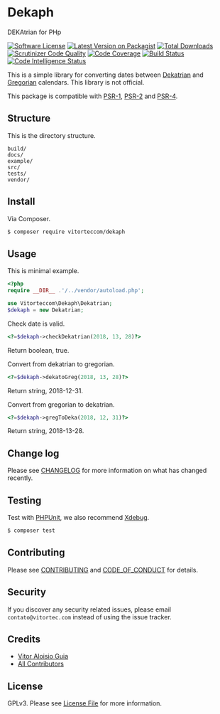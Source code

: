 # Dekaph
DEKAtrian for PHp

[![Software License](https://img.shields.io/github/license/vitorteccom/dekaph.svg)](LICENSE)
[![Latest Version on Packagist](https://img.shields.io/packagist/v/vitorteccom/dekaph.svg)](https://packagist.org/packages/vitorteccom/dekaph)
[![Total Downloads](https://img.shields.io/packagist/dt/vitorteccom/dekaph.svg)](https://packagist.org/packages/vitorteccom/dekaph)
[![Scrutinizer Code Quality](https://scrutinizer-ci.com/g/vitorteccom/dekaph/badges/quality-score.png?b=master)](https://scrutinizer-ci.com/g/vitorteccom/dekaph/?branch=master)
[![Code Coverage](https://scrutinizer-ci.com/g/vitorteccom/dekaph/badges/coverage.png?b=master)](https://scrutinizer-ci.com/g/vitorteccom/dekaph/?branch=master)
[![Build Status](https://scrutinizer-ci.com/g/vitorteccom/dekaph/badges/build.png?b=master)](https://scrutinizer-ci.com/g/vitorteccom/dekaph/build-status/master)
[![Code Intelligence Status](https://scrutinizer-ci.com/g/vitorteccom/dekaph/badges/code-intelligence.svg?b=master)](https://scrutinizer-ci.com/code-intelligence)

This is a simple library for converting dates between [Dekatrian](https://www.facebook.com/dekatrian/) and [Gregorian](https://en.wikipedia.org/wiki/Adoption_of_the_Gregorian_calendar) calendars. This library is not official.

This package is compatible with [PSR-1](https://github.com/php-fig/fig-standards/blob/master/accepted/PSR-1-basic-coding-standard.md), [PSR-2](https://github.com/php-fig/fig-standards/blob/master/accepted/PSR-2-coding-style-guide.md) and [PSR-4](https://github.com/php-fig/fig-standards/blob/master/accepted/PSR-4-autoloader.md).

## Structure
This is the directory structure.

```
build/
docs/
example/
src/
tests/
vendor/
```


## Install

Via Composer.

``` bash
$ composer require vitorteccom/dekaph
```

## Usage
This is minimal example.

``` php
<?php
require __DIR__ .'/../vendor/autoload.php';

use Vitorteccom\Dekaph\Dekatrian;
$dekaph = new Dekatrian;
```

Check date is valid.

``` php
<?=$dekaph->checkDekatrian(2018, 13, 28)?>
```
Return boolean, true.

Convert from dekatrian to gregorian.

``` php
<?=$dekaph->dekatoGreg(2018, 13, 28)?>
```
Return string, 2018-12-31.

Convert from gregorian to dekatrian.

``` php
<?=$dekaph->gregToDeka(2018, 12, 31)?>
```
Return string, 2018-13-28.

## Change log

Please see [CHANGELOG](docs/CHANGELOG.md) for more information on what has changed recently.

## Testing
Test with [PHPUnit](https://phpunit.de), we also recommend [Xdebug](https://xdebug.org).

``` bash
$ composer test
```

## Contributing

Please see [CONTRIBUTING](docs/CONTRIBUTING.md) and [CODE_OF_CONDUCT](docs/CODE_OF_CONDUCT.md) for details.

## Security

If you discover any security related issues, please email ``contato@vitortec.com`` instead of using the issue tracker.

## Credits

- [Vitor Aloisio Guia](https://github.com/vitoranguia)
- [All Contributors](../../contributors)

## License

GPLv3. Please see [License File](LICENSE) for more information.
